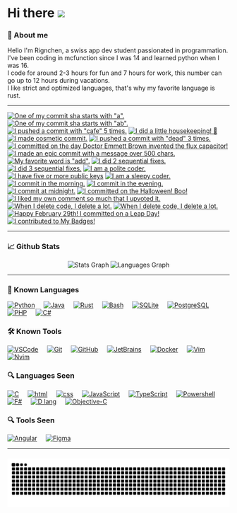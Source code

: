 # Hi there <img src="https://media.giphy.com/media/hvRJCLFzcasrR4ia7z/giphy.gif" width="25px"> </h1>

### 📖 About me
Hello I'm Rignchen, a swiss app dev student passionated in programmation.\
I've been coding in mcfunction since I was 14 and learned python when I was 16.\
I code for around 2-3 hours for fun and 7 hours for work, this number can go up to 12 hours during vacations.\
I like strict and optimized languages, that's why my favorite language is rust.

---
<!-- my-badges start -->
<a href="my-badges/a-commit.md"><img src="https://my-badges.github.io/my-badges/a-commit.png" alt="One of my commit sha starts with &quot;a&quot;." title="One of my commit sha starts with &quot;a&quot;." width="64"></a>
<a href="my-badges/ab-commit.md"><img src="https://my-badges.github.io/my-badges/ab-commit.png" alt="One of my commit sha starts with &quot;ab&quot;." title="One of my commit sha starts with &quot;ab&quot;." width="64"></a>
<a href="my-badges/cafe-commit.md"><img src="https://my-badges.github.io/my-badges/cafe-commit.png" alt="I pushed a commit with &quot;cafe&quot; 5 times." title="I pushed a commit with &quot;cafe&quot; 5 times." width="64"></a>
<a href="my-badges/chore-commit.md"><img src="https://my-badges.github.io/my-badges/chore-commit.png" alt="I did a little housekeeping! 🧹" title="I did a little housekeeping! 🧹" width="64"></a>
<a href="my-badges/cosmetic-commit.md"><img src="https://my-badges.github.io/my-badges/cosmetic-commit.png" alt="I made cosmetic commit." title="I made cosmetic commit." width="64"></a>
<a href="my-badges/dead-commit.md"><img src="https://my-badges.github.io/my-badges/dead-commit.png" alt="I pushed a commit with &quot;dead&quot; 3 times." title="I pushed a commit with &quot;dead&quot; 3 times." width="64"></a>
<a href="my-badges/delorean.md"><img src="https://my-badges.github.io/my-badges/delorean.png" alt="I committed on the day Doctor Emmett Brown invented the flux capacitor!" title="I committed on the day Doctor Emmett Brown invented the flux capacitor!" width="64"></a>
<a href="my-badges/epic-commit.md"><img src="https://my-badges.github.io/my-badges/epic-commit.png" alt="I made an epic commit with a message over 500 chars." title="I made an epic commit with a message over 500 chars." width="64"></a>
<a href="my-badges/favorite-word.md"><img src="https://my-badges.github.io/my-badges/favorite-word.png" alt="My favorite word is &quot;add&quot;." title="My favorite word is &quot;add&quot;." width="64"></a>
<a href="my-badges/fix-2.md"><img src="https://my-badges.github.io/my-badges/fix-2.png" alt="I did 2 sequential fixes." title="I did 2 sequential fixes." width="64"></a>
<a href="my-badges/fix-3.md"><img src="https://my-badges.github.io/my-badges/fix-3.png" alt="I did 3 sequential fixes." title="I did 3 sequential fixes." width="64"></a>
<a href="my-badges/polite-coder.md"><img src="https://my-badges.github.io/my-badges/polite-coder.png" alt="I am a polite coder." title="I am a polite coder." width="64"></a>
<a href="my-badges/public-keys-5.md"><img src="https://my-badges.github.io/my-badges/public-keys-5.png" alt="I have five or more public keys" title="I have five or more public keys" width="64"></a>
<a href="my-badges/sleepy-coder.md"><img src="https://my-badges.github.io/my-badges/sleepy-coder.png" alt="I am a sleepy coder." title="I am a sleepy coder." width="64"></a>
<a href="my-badges/morning-commits.md"><img src="https://my-badges.github.io/my-badges/morning-commits.png" alt="I commit in the morning." title="I commit in the morning." width="64"></a>
<a href="my-badges/evening-commits.md"><img src="https://my-badges.github.io/my-badges/evening-commits.png" alt="I commit in the evening." title="I commit in the evening." width="64"></a>
<a href="my-badges/midnight-commits.md"><img src="https://my-badges.github.io/my-badges/midnight-commits.png" alt="I commit at midnight." title="I commit at midnight." width="64"></a>
<a href="my-badges/spooky-commit.md"><img src="https://my-badges.github.io/my-badges/spooky-commit.png" alt="I committed on the Halloween! Boo!" title="I committed on the Halloween! Boo!" width="64"></a>
<a href="my-badges/self-upvote.md"><img src="https://my-badges.github.io/my-badges/self-upvote.png" alt="I liked my own comment so much that I upvoted it." title="I liked my own comment so much that I upvoted it." width="64"></a>
<a href="my-badges/mass-delete-commit.md"><img src="https://my-badges.github.io/my-badges/mass-delete-commit.png" alt="When I delete code, I delete a lot." title="When I delete code, I delete a lot." width="64"></a>
<a href="my-badges/mass-delete-commit-10k.md"><img src="https://my-badges.github.io/my-badges/mass-delete-commit-10k.png" alt="When I delete code, I delete a lot." title="When I delete code, I delete a lot." width="64"></a>
<a href="my-badges/leap-day.md"><img src="https://my-badges.github.io/my-badges/leap-day.png" alt="Happy February 29th! I committed on a Leap Day!" title="Happy February 29th! I committed on a Leap Day!" width="64"></a>
<a href="my-badges/my-badges-contributor.md"><img src="https://my-badges.github.io/my-badges/my-badges-contributor.png" alt="I contributed to My Badges!" title="I contributed to My Badges!" width="64"></a>
<!-- my-badges end -->

---
### 📈 Github Stats
<div align="center">
<img src='https://github-readme-stats.vercel.app/api?username=Rignchen&show_icons=true&theme=dark#gh-dark-mode-only' alt='Stats Graph' height=150>
<img src='https://github-readme-stats.vercel.app/api/top-langs?username=Rignchen&locale=en&hide_title=false&layout=compact&card_width=320&langs_count=5&theme=dracula&hide_border=false' alt='Languages Graph' height=150>
</div>

---
### 🚀 Known Languages
<div align="left">
<a href="https://www.python.org/"><img src="https://cdn.jsdelivr.net/gh/devicons/devicon/icons/python/python-original.svg" alt="Python" height="30" width="30"></a>
<img width="12"/>
<a href="https://www.java.com/"><img src="https://cdn.jsdelivr.net/gh/devicons/devicon/icons/java/java-original.svg" alt="Java" height="30" width="30"></a>
<img width="12"/>
<a href="https://www.rust-lang.org/"><img src="https://www.rust-lang.org/static/images/rust-logo-blk.svg" alt="Rust" height="30" width="30"></a>
<img width="12"/>
<a href="https://www.gnu.org/software/bash/"><img src="https://cdn.jsdelivr.net/gh/devicons/devicon/icons/bash/bash-original.svg" alt="Bash" height="30" width="30"></a>
<img width="12"/>
<a href="https://www.sqlite.org/"><img src="https://cdn.jsdelivr.net/gh/devicons/devicon/icons/sqlite/sqlite-original.svg" alt="SQLite" height="30" width="30"></a>
<img width="12"/>
<a href="https://www.postgresql.org/"><img src="https://cdn.jsdelivr.net/gh/devicons/devicon/icons/postgresql/postgresql-original.svg" alt="PostgreSQL" height="30" width="30"></a>
<img width="12"/>
<a href="https://www.php.net/"><img src="https://cdn.jsdelivr.net/gh/devicons/devicon/icons/php/php-original.svg" alt="PHP" height="30" width="30"></a>
<img width="12"/>
<a href="https://docs.microsoft.com/en-us/dotnet/csharp/"><img src="https://cdn.jsdelivr.net/gh/devicons/devicon/icons/csharp/csharp-original.svg" alt="C#" height="30" width="30"></a>
<img width="12"/>

</div>

### 🛠️ Known Tools
<div align="left">
<a href="https://code.visualstudio.com/"><img src="https://cdn.jsdelivr.net/gh/devicons/devicon/icons/vscode/vscode-original.svg" alt="VSCode" height="30" width="30"></a>
<img width="12"/>
<a href="https://git-scm.com/"><img src="https://cdn.jsdelivr.net/gh/devicons/devicon/icons/git/git-original.svg" alt="Git" height="30" width="30"></a>
<img width="12"/>
<a href="https://github.com"><img src="https://cdn.jsdelivr.net/gh/devicons/devicon/icons/github/github-original.svg" alt="GitHub" height="30" width="30"></a>
<img width="12"/>
<a href="https://www.jetbrains.com/"><img src="https://cdn.jsdelivr.net/gh/devicons/devicon/icons/jetbrains/jetbrains-original.svg" alt="JetBrains" height="30" width="30"></a>
<img width="12"/>
<a href="https://www.docker.com/"><img src="https://cdn.worldvectorlogo.com/logos/docker.svg" alt="Docker" height="30" width="30"></a>
<img width="12"/>
<a href="https://www.vim.org/"><img src="https://upload.wikimedia.org/wikipedia/commons/9/9f/Vimlogo.svg" alt="Vim" height="30" width="30"></a>
<img width="12"/>
<a href="https://neovim.io/"><img src="https://cdn.jsdelivr.net/gh/devicons/devicon/icons/neovim/neovim-original.svg" alt="Nvim" height="30" width="30"></a>
<img width="12"/>

</div>

### 🔍 Languages Seen
<div align="left">
<a href="https://en.wikipedia.org/wiki/C_(programming_language)"><img src="https://cdn.jsdelivr.net/gh/devicons/devicon/icons/c/c-original.svg" alt="C" height="30" width="30"></a>
<img width="12"/>
<a href="https://developer.mozilla.org/docs/Web/HTML"><img src="https://cdn.jsdelivr.net/gh/devicons/devicon/icons/html5/html5-original.svg" alt="html" height="30" width="30"></a>
<img width="12"/>
<a href="https://developer.mozilla.org/docs/Web/CSS"><img src="https://cdn.jsdelivr.net/gh/devicons/devicon/icons/css3/css3-original.svg" alt="css" height="30" width="30"></a>
<img width="12"/>
<a href="https://developer.mozilla.org/docs/Web/JavaScript"><img src="https://cdn.jsdelivr.net/gh/devicons/devicon/icons/javascript/javascript-original.svg" alt="JavaScript" height="30" width="30"></a>
<img width="12"/>
<a href="https://www.typescriptlang.org/"><img src="https://cdn.jsdelivr.net/gh/devicons/devicon/icons/typescript/typescript-original.svg" alt="TypeScript" height="30" width="30"></a>
<img width="12"/>
<a href="https://docs.microsoft.com/en-us/powershell/"><img src="https://cdn.jsdelivr.net/gh/devicons/devicon/icons/powershell/powershell-original.svg" alt="Powershell" height="30" width="30"></a>
<img width="12"/>
<a href="https://fsharp.org/"><img src="https://cdn.jsdelivr.net/gh/devicons/devicon/icons/fsharp/fsharp-original.svg" alt="F#" height="30" width="30"></a>
<img width="12"/>
<a href="https://dlang.org/"><img src="https://upload.wikimedia.org/wikipedia/commons/2/24/D_Programming_Language_logo.svg" alt="D lang" height="30" width="30"></a>
<img width="12"/>
<a href="https://developer.apple.com/documentation/objectivec"><img src="https://seeklogo.com/images/O/objective-c-logo-81746870EF-seeklogo.com.png" alt="Objective-C" height="30" width="30"></a>
<img width="12"/>

</div>

### 🔍 Tools Seen
<div align="left">
<a href="https://angular.io/"><img src="https://cdn.jsdelivr.net/gh/devicons/devicon/icons/angularjs/angularjs-original.svg" alt="Angular" height="30" width="30"></a>
<img width="12"/>
<a href="https://www.figma.com/"><img src="https://cdn.jsdelivr.net/gh/devicons/devicon/icons/figma/figma-original.svg" alt="Figma" height="30" width="30"></a>
<img width="12"/>

</div>

---
### 
<div align="center">
<img src='https://raw.githubusercontent.com/Rignchen/Rignchen/output/snake.svg' alt='Snake Animation'>
</div>
